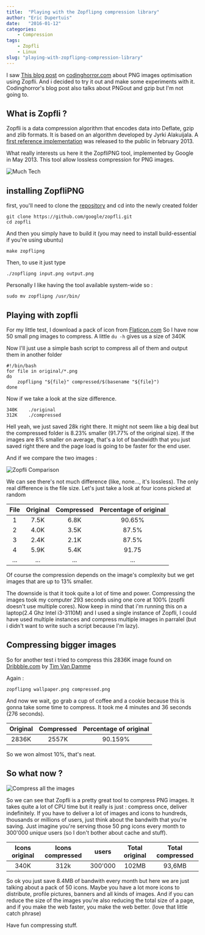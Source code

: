 ```yaml
---
title:  "Playing with the Zopflipng compression library"
author: "Eric Dupertuis"
date:   "2016-01-12"
categories:
    - Compression
tags:
    - Zopfli
    - Linux
slug: "playing-with-zopflipng-compression-library"
---
```


I saw [This blog post](http://blog.codinghorror.com/zopfli-optimization-literally-free-bandwidth/) on [codinghorror.com](http://codinghorror.com) about PNG images optimisation using Zopfli. And i decided to try it out and make some experiments with it. Codinghorror's blog post also talks about PNGout and gzip but I'm not going to.

## What is Zopfli ?

Zopfli is a data compression algorithm that encodes data into Deflate, gzip and zlib formats. It is based on an algorithm developed by Jyrki Alakuijala. A [first reference implementation](https://github.com/google/zopfli) was released to the public in february 2013.

What really interests us here it the ZopfliPNG tool, implemented by Google in May 2013. This tool allow lossless compression for PNG images.

![Much Tech](https://i.imgflip.com/mshs7.jpg)

## installing ZopfliPNG

first, you'll need to clone the [repository](https://github.com/google/zopfli) and cd into the newly created folder

    git clone https://github.com/google/zopfli.git
    cd zopfli

And then you simply have to build it (you may need to install build-essential if you're using ubuntu)

    make zopflipng

Then, to use it just type

    ./zopflipng input.png output.png

Personally I like having the tool available system-wide so :

    sudo mv zopflipng /usr/bin/

## Playing with zopfli

For my little test, I download a pack of icon from [Flaticon.com](http://www.flaticon.com/) So I have now 50 small png images to compress. A little `du -h` gives us a size of 340K

Now I'll just use a simple bash script to compress all of them and output them in another folder

    #!/bin/bash
    for file in original/*.png
    do
        zopflipng "${file}" compressed/$(basename "${file}")
    done

Now if we take a look at the size difference.

    340K	./original
    312K	./compressed

Hell yeah, we just saved 28k right there. It might not seem like a big deal but the compressed folder is 8.23% smaller (91.77% of the original size). If the images are 8% smaller on average, that's a lot of bandwidth that you just saved right there and the page load is going to be faster for the end user.

And if we compare the two images :

![Zopfli Comparison](/images/zopfli.png)

We can see there's not much difference (like, none..., it's lossless). The only real difference is the file size. Let's just take a look at four icons picked at random

| File | Original | Compressed | Percentage of original |
|:----:|:--------:|:----------:|:----------------------:|
|   1  |   7.5K   |    6.8K    |         90.65%         |
|   2  |   4.0K   |    3.5K    |          87.5%         |
|   3  |   2.4K   |    2.1K    |          87.5%         |
|   4  |   5.9K   |    5.4K    |          91.75         |
|  ... |    ...   |     ...    |           ...          |

Of course the compression depends on the image's complexity but we get images that are up to 13% smaller.

The downside is that it took quite a lot of time and power. Compressing the images took my computer 293 seconds using one core at 100% (zopfli doesn't use multiple cores). Now keep in mind that i'm running this on a laptop(2.4 Ghz Intel i3-3110M) and I used a single instance of Zopfli, I could have used multiple instances and compress multiple images in parralel (but i didn't want to write such a script because I'm lazy).

## Compressing bigger images

So for another test i tried to compress this 2836K image found on [Dribbble.com](https://dribbble.com/shots/631004-Wallpaper-Retina/attachments/53013) by [Tim Van Damme](https://twitter.com/maxvoltar)

Again :

    zopflipng wallpaper.png compressed.png

And now we wait, go grab a cup of coffee and a cookie because this is gonna take some time to compress. It took me 4 minutes and 36 seconds (276 seconds).

| Original | Compressed | Percentage of original |
|:--------:|:----------:|:----------------------:|
|   2836K  |    2557K   |         90.159%        |

So we won almost 10%, that's neat.

## So what now ?

![Compress all the images](https://i.imgflip.com/x82yl.jpg)

So we can see that Zopfli is a pretty great tool to compress PNG images. It takes quite a lot of CPU time but it really is just : compress once, deliver indefinitely. If you have to deliver a lot of images and icons to hundreds, thousands or millions of users, just think about the bandwith that you're saving.
Just imagine you're serving those 50 png icons every month to 300'000 *unique* users (so I don't bother about cache and stuff).

| Icons original | Icons compressed |  users  | Total original | Total compressed |
|:--------------:|:----------------:|:-------:|:--------------:|:----------------:|
|      340K      |       312k       | 300'000 |      102MB     |      93,6MB      |

So ok you just save 8.4MB of bandwith every month but here we are just talking about a pack of 50 icons. Maybe you have a lot more icons to distribute, profile pictures, banners and all kinds of images. And if you can reduce the size of the images you're also reducing the total size of a page, and if you make the web faster, you make the web better. (love that little catch phrase)

Have fun compressing stuff.